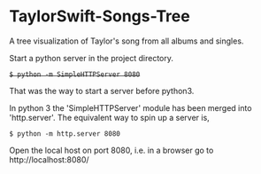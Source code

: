 # TaylorSwift-Songs-Tree
A tree visualization of Taylor's song from all albums and singles.

Start a python server in the project directory.

~~`$ python -m SimpleHTTPServer 8080`~~

That was the way to start a server before python3.

In python 3 the 'SimpleHTTPServer' module has been merged into 'http.server'. The equivalent way to spin up a server is,

`$ python -m http.server 8080`

Open the local host on port 8080, i.e. in a browser go to http://localhost:8080/





